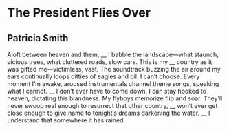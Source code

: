 # The President Flies Over
## Patricia Smith
Aloft between heaven and them,
 __
I babble the landscape—what staunch, vicious trees,
what cluttered roads, slow cars. This is my
 __
country as it was gifted me—victimless, vast.
The soundtrack buzzing the air around my ears
continually loops ditties of eagles and oil.
I can’t choose. Every moment I’m awake,
aroused instrumentals channel theme songs,
speaking
what I cannot.
 __
I don’t ever have to come down.
I can stay hooked to heaven,
dictating this blandness.
My flyboys memorize flip and soar.
They’ll never swoop real enough
to resurrect that other country,
 __
won’t ever get close enough to give name
to tonight’s dreams darkening the water.
 __
I understand that somewhere it has rained.